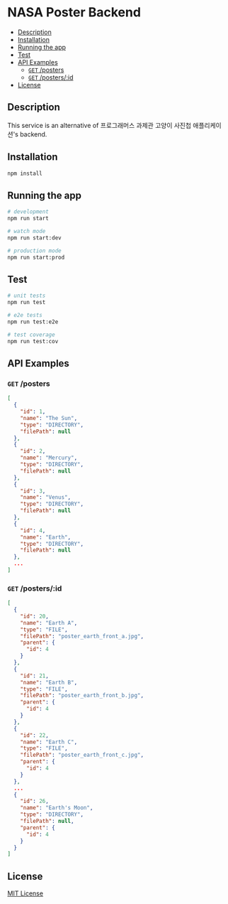 # NASA Poster Backend

- [Description](#description)
- [Installation](#installation)
- [Running the app](#running-the-app)
- [Test](#test)
- [API Examples](#api-examples)
  - [`GET` /posters](#get-posters)
  - [`GET` /posters/:id](#get-postersid)
- [License](#license)

## Description

This service is an alternative of 프로그래머스 과제관 고양이 사진첩 애플리케이션's backend.

## Installation

```bash
npm install
```

## Running the app

```bash
# development
npm run start

# watch mode
npm run start:dev

# production mode
npm run start:prod
```

## Test

```bash
# unit tests
npm run test

# e2e tests
npm run test:e2e

# test coverage
npm run test:cov
```

## API Examples

### `GET` /posters

```json
[
  {
    "id": 1,
    "name": "The Sun",
    "type": "DIRECTORY",
    "filePath": null
  },
  {
    "id": 2,
    "name": "Mercury",
    "type": "DIRECTORY",
    "filePath": null
  },
  {
    "id": 3,
    "name": "Venus",
    "type": "DIRECTORY",
    "filePath": null
  },
  {
    "id": 4,
    "name": "Earth",
    "type": "DIRECTORY",
    "filePath": null
  },
  ...
]
```

### `GET` /posters/:id

```json
[
  {
    "id": 20,
    "name": "Earth A",
    "type": "FILE",
    "filePath": "poster_earth_front_a.jpg",
    "parent": {
      "id": 4
    }
  },
  {
    "id": 21,
    "name": "Earth B",
    "type": "FILE",
    "filePath": "poster_earth_front_b.jpg",
    "parent": {
      "id": 4
    }
  },
  {
    "id": 22,
    "name": "Earth C",
    "type": "FILE",
    "filePath": "poster_earth_front_c.jpg",
    "parent": {
      "id": 4
    }
  },
  ...
  {
    "id": 26,
    "name": "Earth's Moon",
    "type": "DIRECTORY",
    "filePath": null,
    "parent": {
      "id": 4
    }
  }
]
```

## License

[MIT License](LICENSE)
